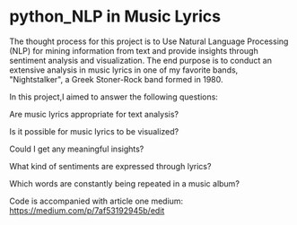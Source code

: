 # python_NLP in Music Lyrics

The thought process for this project is to Use Natural Language Processing (NLP) for mining information from text and provide insights through sentiment analysis and visualization.
The end purpose is to conduct an extensive analysis in music lyrics in one of my favorite bands, "Nightstalker", a Greek Stoner-Rock band formed in 1980.

In this project,I aimed to answer the following questions:

Are music lyrics appropriate for text analysis?

Is it possible for music lyrics to be visualized?

Could I get any meaningful insights?

What kind of sentiments are expressed through lyrics?

Which words are constantly being repeated in a music album?


Code is accompanied with article one medium:
https://medium.com/p/7af53192945b/edit
